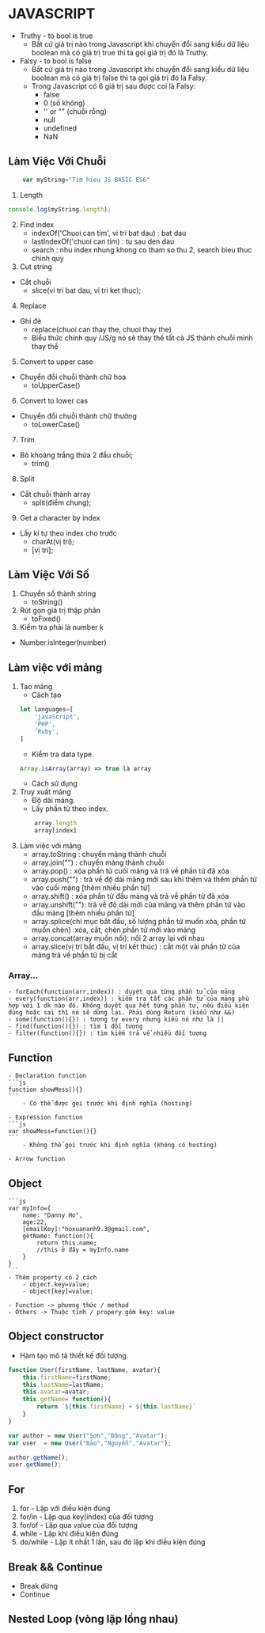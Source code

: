# JAVASCRIPT

- Truthy - to bool is true
    - Bất cứ giá trị nào trong Javascript khi chuyển đổi sang kiểu dữ liệu boolean mà có giá trị true thì ta gọi giá trị đó là Truthy.
- Falsy - to bool is false
    - Bất cứ giá trị nào trong Javascript khi chuyển đổi sang kiểu dữ liệu boolean mà có giá trị false thì ta gọi giá trị đó là Falsy.
    - Trong Javascript có 6 giá trị sau được coi là Falsy:
        - false
        - 0 (số không)
        - '' or "" (chuỗi rỗng)
        - null
        - undefined
        - NaN

## Làm Việc Với Chuỗi 
```js
    var myString="Tim hieu JS BASIC ES6"
```
1. Length
```js
console.log(myString.length);
```
2. Find index
    - indexOf('Chuoi can tim', vi tri bat dau) :  bat dau  
    - lastIndexOf('chuoi can tim) : tu sau den dau
    - search : nhu index nhung khong co tham so thu 2, search bieu thuc chinh quy
3. Cut string
- Cắt chuỗi
    - slice(vi tri bat dau, vi tri ket thuc);
4. Replace
- Ghi đè
    - replace(chuoi can thay the, chuoi thay the)
    - Biểu thức chính quy /JS/g nó sẽ thay thế tất cả JS thành chuỗi mình thay thế
5. Convert to upper case 
- Chuyển đổi chuỗi thành chữ hoa
    - toUpperCase()
6. Convert to lower cas
- Chuyển đổi chuỗi thành chữ thường
    - toLowerCase()
7. Trim
- Bỏ khoảng trắng thừa 2 đầu chuỗi;
    - trim()
8. Split
- Cắt chuỗi thành array
    - split(điểm chung);
9. Get a character by index
- Lấy kí tự theo index cho trước
    - charAt(vị trí);
    - [vị trí];

## Làm Việc Với Số
1. Chuyển số thành string
    - toString()
2. Rút gọn giá trị thập phân 
    - toFixed()
3. Kiểm tra phải là number k 
- Number.isInteger(number)

## Làm việc với mảng
1. Tạo mảng
    - Cách tạo
    ```js
    let languages=[
        'javaScript',
        'PHP',
        'Ruby',
    ]
    ```
    - Kiểm tra data type.
    ```js
    Array.isArray(array) => true là array
    ```
    - Cách sử dụng
2. Truy xuất mảng
    - Độ dài mảng.
    - Lấy phần tử theo index.
    ```js
        array.length
        array[index]
    ```
3. Làm việc với mảng
    - array.toString : chuyển mảng thành chuỗi
    - array.join("") : chuyển mảng thành chuỗi
    - array.pop()    : xóa phần tử cuối mảng và trả về phần tử đã xóa
    - array.push("") : trả về độ dài mảng mới sau khi thêm và thêm phần tử vào cuối mảng [thêm nhiều phần tử]
    - array.shift()  : xóa phần tử đầu mảng và trả về phần tử đã xóa
    - array.unshift(""): trả về độ dài mới của mảng và thêm phần tử vào đầu mảng [thêm nhiều phần tử]
    - array.splice(chỉ mục bắt đầu, số lượng phần tử muốn xóa, phần tử muốn chèn) :xóa, cắt, chèn phần tử mới vào mảng
    - array.concat(array muốn nối): nối 2 array lại với nhau
    - array.slice(vị trí bắt đầu, vị trí kết thúc) : cắt một vài phần tử của mảng trả về phần tử bị cắt

### Array...
    - forEach(function(arr,index)) : duyệt qua từng phần tử của mảng
    - every(function(arr,index)) : kiểm tra tất các phần tử của mảng phù hợp với 1 dk nào đó. Không duyệt qua hết từng phần tử, nếu điều kiện đúng hoặc sai thì nó sẽ dừng lại. Phải dùng Return (kiểu như &&)
    - some(function(){}) : tương tự every nhưng kiểu nó như là ||
    - find(function(){}) : tìm 1 đối tượng
    - filter(function(){}) : tìm kiếm trả về nhiều đối tượng
## Function
    - Declaration function
    ```js
    function showMess(){}
    ```
        - Có thể được gọi trước khi định nghĩa (hosting)

    - Expression function
    ```js
    var showMess=function(){}
    ```
        - Không thể gọi trước khi định nghĩa (không có hosting)

    - Arrow function

## Object
    ```js
    var myInfo={
        name: "Danny Ho",
        age:22,
        [emailKey]:"hoxuananh9.3@gmail.com",
        getName: function(){
            return this.name;
            //this ở đây = myInfo.name
        }
    }
    ```
    - Thêm property có 2 cách 
        - object.key=value;
        - object[key]=value;

    - Function -> phương thức / method
    - Others -> Thuộc tính / propery gồm key: value

## Object constructor
- Hàm tạo mô tả thiết kế đối tượng.
```js
function User(firstName, lastName, avatar){
    this.firstName=firstName;
    this.lastName=lastName;
    this.avatar=avatar;
    this.getName= function(){
        return `${this.firstName} + ${this.lastName}`
    }
}

var author = new User("Sơn","Đặng","Avatar");
var user  = new User("Bảo","Nguyễn","Avatar");

author.getName();
user.getName();

```

## For

1. for - Lặp với điều kiện đúng
2. for/in - Lặp qua key(index) của đối tượng
3. for/of - Lặp qua value của đối tượng
4. while - Lặp khi điều kiện đúng
5. do/while - Lặp ít nhất 1 lần, sau đó lặp khi điều kiện đúng

## Break && Continue

- Break dừng
- Continue 

## Nested Loop (vòng lặp lồng nhau)

